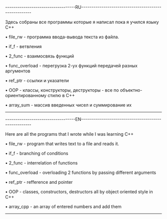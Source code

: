 -----------------------------------RU-----------------------------------------------------

Здесь собраны все программы которые я написал пока я учился языку C++

• file_rw - программа ввода-вывода текста из файла.

• if_f - ветвления

• 2_func - взаимосвязь функций

• func_overload - перегрузка 2-ух функций передачей разных аргументов

• ref_ptr - ссылки и указатели

• OOP - классы, конструкторы, деструкторы - все по объектно-ориентированному стилю в C++

• array_sum - массив введенных чисел и суммирование их

------------------------------------------------------------------------------------------
-----------------------------------EN-----------------------------------------------------

Here are all the programs that I wrote while I was learning C++

• file_rw - program that writes text to a file and reads it.

• if_f - branching of conditions 

• 2_func - interrelation of functions

• func_overload - overloading 2 functions by passing different arguments

• ref_ptr - refference and pointer

• OOP - classes, constructors, destructors all by object oriented style in C++

• array_cpp - an array of entered numbers and add them

------------------------------------------------------------------------------------------
